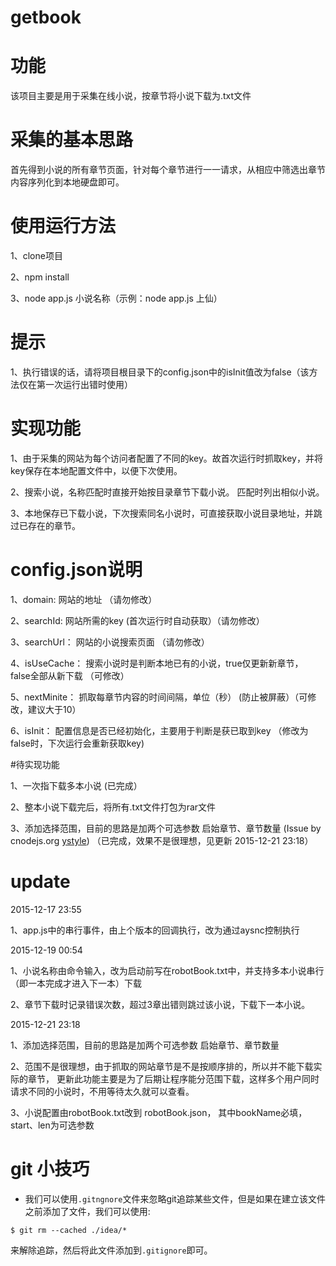 # getbook

# 功能

该项目主要是用于采集在线小说，按章节将小说下载为.txt文件

# 采集的基本思路

首先得到小说的所有章节页面，针对每个章节进行一一请求，从相应中筛选出章节内容序列化到本地硬盘即可。

# 使用运行方法
  
  1、clone项目
  
  2、npm install
  
  3、node app.js 小说名称（示例：node app.js 上仙）

# 提示
  
  1、执行错误的话，请将项目根目录下的config.json中的isInit值改为false（该方法仅在第一次运行出错时使用）

# 实现功能
  
  1、由于采集的网站为每个访问者配置了不同的key。故首次运行时抓取key，并将key保存在本地配置文件中，以便下次使用。
  
  2、搜索小说，名称匹配时直接开始按目录章节下载小说。 匹配时列出相似小说。
  
  3、本地保存已下载小说，下次搜索同名小说时，可直接获取小说目录地址，并跳过已存在的章节。

# config.json说明
  
  1、domain:      网站的地址 （请勿修改）
  
  2、searchId:    网站所需的key (首次运行时自动获取）（请勿修改）
  
  3、searchUrl：  网站的小说搜索页面 （请勿修改）
  
  4、isUseCache： 搜索小说时是判断本地已有的小说，true仅更新新章节， false全部从新下载 （可修改）
  
  5、nextMinite： 抓取每章节内容的时间间隔，单位（秒） (防止被屏蔽）（可修改，建议大于10）
  
  6、isInit：     配置信息是否已经初始化，主要用于判断是获已取到key （修改为false时，下次运行会重新获取key)

#待实现功能
  
  1、一次指下载多本小说 (已完成）
  
  2、整本小说下载完后，将所有.txt文件打包为rar文件
  
  3、添加选择范围，目前的思路是加两个可选参数  启始章节、章节数量 (Issue by cnodejs.org [ystyle](https://cnodejs.org/user/ystyle)) （已完成，效果不是很理想，见更新 2015-12-21 23:18）

# update 
  
  2015-12-17 23:55
  
  1、app.js中的串行事件，由上个版本的回调执行，改为通过aysnc控制执行
  
  2015-12-19 00:54
  
  1、小说名称由命令输入，改为启动前写在robotBook.txt中，并支持多本小说串行（即一本完成才进入下一本）下载
  
  2、章节下载时记录错误次数，超过3章出错则跳过该小说，下载下一本小说。 
  
  2015-12-21 23:18
  
  1、添加选择范围，目前的思路是加两个可选参数  启始章节、章节数量
  
  2、范围不是很理想，由于抓取的网站章节是不是按顺序排的，所以并不能下载实际的章节， 更新此功能主要是为了后期让程序能分范围下载，这样多个用户同时请求不同的小说时，不用等待太久就可以查看。
  
  3、小说配置由robotBook.txt改到 robotBook.json， 其中bookName必填，start、len为可选参数

# git 小技巧

- 我们可以使用`.gitngnore`文件来忽略git追踪某些文件，但是如果在建立该文件之前添加了文件，我们可以使用:

```shell
$ git rm --cached ./idea/*
```

来解除追踪，然后将此文件添加到`.gitignore`即可。